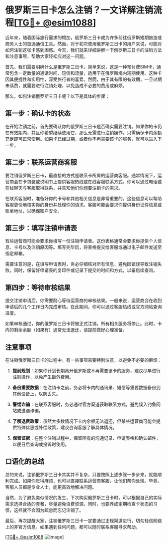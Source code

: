 # 俄罗斯三日卡怎么注销？一文详解注销流程[[TG💪+ @esim1088](https://t.me/s/esim1088)]

近年来，随着国际旅行需求的增加，俄罗斯三日卡成为许多前往俄罗斯短期旅游或商务人士的首选通信工具。然而，对于初次使用俄罗斯三日卡的用户来说，可能对如何注销这张卡感到困惑。今天，我们就来详细讲解一下俄罗斯三日卡的注销方法和注意事项，帮助大家轻松应对这一问题。

首先，我们需要明确什么是俄罗斯三日卡。简单来说，这是一种预付费SIM卡，通常包含一定数量的通话时间、短信和流量，适用于在俄罗斯境内短期使用。这种卡因其便捷性和实用性，深受旅行者的喜爱。然而，由于其有限的有效期，一旦过期未续费，就需要进行注销处理，以免造成不必要的费用或麻烦。

那么，如何注销俄罗斯三日卡呢？以下是具体的步骤：

## 第一步：确认卡的状态

在开始注销之前，首先要确认你的俄罗斯三日卡是否确实需要注销。如果你的卡仍在有效期内，并且你希望继续使用它，那么无需进行注销操作。只需确保卡内余额充足即可正常使用。如果卡已经过期，或者你不再需要该卡的服务，就可以进入下一步。

## 第二步：联系运营商客服

要注销俄罗斯三日卡，最直接的方式是联系卡所属的运营商客服。通常情况下，运营商会在卡包装或说明书上提供客服热线或在线客服联系方式。你可以通过电话或在线聊天与客服取得联系，并告知他们你想要注销卡的需求。

在联系客服时，准备好你的卡号和其他相关信息是非常重要的。这些信息可以帮助客服更快地核实你的身份并处理你的请求。客服可能会要求你提供身份证件信息或账单地址，以确保账户安全。

## 第三步：填写注销申请表

有些运营商可能会要求你填写一份注销申请表。这份表格通常会要求你提供个人信息、卡号以及注销原因等。填写完毕后，将表格提交给客服或通过电子邮件发送至指定邮箱。

需要注意的是，在填写申请表时，务必仔细核对所有信息，避免因错误导致注销失败。同时，保留好申请表的复印件或记录下提交的时间和方式，以备后续查询。

## 第四步：等待审核结果

提交注销申请后，你需要耐心等待运营商的审核结果。一般来说，运营商会在收到申请后的几个工作日内完成审核。在此期间，你可以通过客服热线或官方网站查询进度。

如果审核通过，你的俄罗斯三日卡将被正式注销，所有相关服务将停止。此时，卡内的剩余余额（如果有）通常无法退还，请提前做好心理准备。

## 注意事项

在注销俄罗斯三日卡的过程中，有一些事项需要特别注意，以避免不必要的麻烦：

1. **提前规划**：如果你计划长期离开俄罗斯或不再需要该卡的服务，建议尽早进行注销操作，以免产生额外费用。
   
2. **备份重要数据**：在注销卡之前，务必将卡内的通讯录、短信等重要数据备份到其他设备上，以防丢失。

3. **警惕诈骗**：在联系客服时，务必通过官方渠道获取联系方式，避免误入钓鱼网站或遭遇诈骗。

4. **了解退费政策**：虽然大多数情况下卡内余额无法退还，但某些运营商可能会提供特殊优惠或补偿政策，建议咨询客服了解具体情况。

5. **保留证据**：在整个注销过程中，保留所有的沟通记录、申请表格和确认邮件，以便日后查询或投诉时使用。

## 口语化的总结

总的来说，注销俄罗斯三日卡其实并不复杂，只要按照上述步骤一步步来，就能顺利完成。如果你觉得麻烦，也可以直接联系运营商客服，让他们帮你处理。毕竟，客服人员都是专业人士，能更高效地解决问题。

当然，为了避免类似情况的发生，下次购买俄罗斯三日卡时，可以根据自己的实际需求选择合适的套餐，尽量避免浪费资源。同时，也要养成定期检查卡状态的习惯，这样就不会因为疏忽而忘记注销了。

最后，再次提醒大家，注销俄罗斯三日卡一定要通过正规渠道进行，切勿轻信网络上的非官方信息。如果遇到任何问题，都可以随时联系客服寻求帮助。

[[TG💪+ @esim1088](https://t.me/s/esim1088) ![Image](https://i.postimg.cc/4NQfJmqS/Snipaste-2025-05-13-00-14-12.png)]